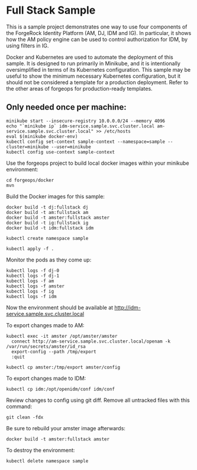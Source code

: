 # Full Stack Sample

This is a sample project demonstrates one way to use four components of the ForgeRock Identity Platform (AM, DJ, IDM and IG). In particular, it shows how the AM policy engine can be used to control authorization for IDM, by using filters in IG.

Docker and Kubernetes are used to automate the deployment of this sample. It is designed to run primarily in Minikube, and it is intentionally oversimplified in terms of its Kubernetes configuration. This sample may be useful to show the minimum necessary Kubernetes configuration, but it should not be considered a template for a production deployment. Refer to the other areas of forgeops for production-ready templates.

## Only needed once per machine:

    minikube start --insecure-registry 10.0.0.0/24 --memory 4096
    echo "`minikube ip` idm-service.sample.svc.cluster.local am-service.sample.svc.cluster.local" >> /etc/hosts
    eval $(minikube docker-env)
    kubectl config set-context sample-context --namespace=sample --cluster=minikube --user=minikube
    kubectl config use-context sample-context

Use the forgeops project to build local docker images within your minikube environment:

    cd forgeops/docker
    mvn

Build the Docker images for this sample:

    docker build -t dj:fullstack dj
    docker build -t am:fullstack am
    docker build -t amster:fullstack amster
    docker build -t ig:fullstack ig
    docker build -t idm:fullstack idm

    kubectl create namespace sample

    kubectl apply -f .

Monitor the pods as they come up:

    kubectl logs -f dj-0
    kubectl logs -f dj-1
    kubectl logs -f am
    kubectl logs -f amster
    kubectl logs -f ig
    kubectl logs -f idm

Now the environment should be available at http://idm-service.sample.svc.cluster.local

To export changes made to AM:

    kubectl exec -it amster /opt/amster/amster
      connect http://am-service.sample.svc.cluster.local/openam -k /var/run/secrets/amster/id_rsa
      export-config --path /tmp/export
      :quit

    kubectl cp amster:/tmp/export amster/config


To export changes made to IDM:

    kubectl cp idm:/opt/openidm/conf idm/conf

Review changes to config using git diff. Remove all untracked files with this command:

    git clean -fdx

Be sure to rebuild your amster image afterwards:

    docker build -t amster:fullstack amster

To destroy the environment:

    kubectl delete namespace sample
